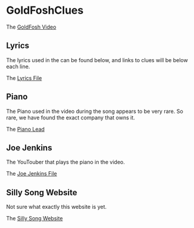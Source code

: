 # GoldFoshClues

The [GoldFosh Video](https://www.youtube.com/watch?v=gXzD4p3TR2A)

## Lyrics

The lyrics used in the can be found below, and links to clues will be below each line. 

The [Lyrics File](/lyrics/README.md)

## Piano

The Piano used in the video during the song appears to be very rare. So rare, we have found the exact company that owns it.

The [Piano Lead](/piano/README.md)

## Joe Jenkins

The YouTouber that plays the piano in the video.

The [Joe Jenkins File](/jenkins/README.md)

## Silly Song Website

Not sure what exactly this website is yet.

The [Silly Song Website](/whatthissillysongsays/README.md)
